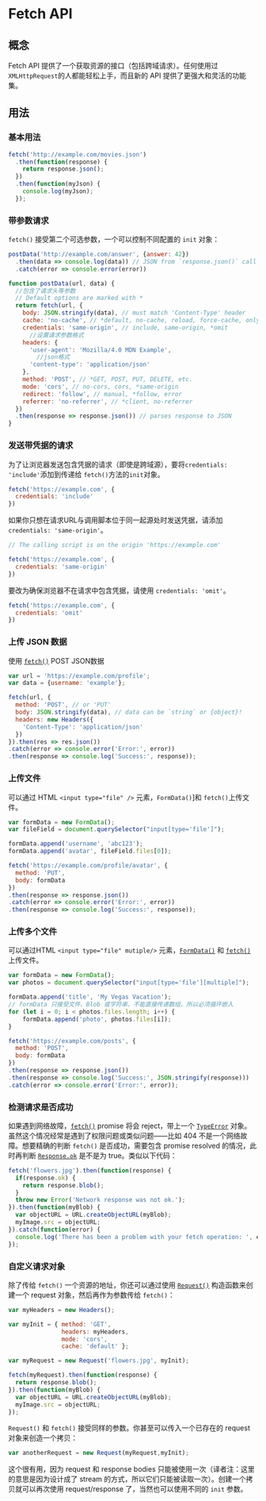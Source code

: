# Fetch API 

## 概念

Fetch API 提供了一个获取资源的接口（包括跨域请求）。任何使用过 `XMLHttpRequest`的人都能轻松上手，而且新的 API 提供了更强大和灵活的功能集。



## 用法

### 基本用法

```js
fetch('http://example.com/movies.json')
  .then(function(response) {
    return response.json();
  })
  .then(function(myJson) {
    console.log(myJson);
  });
```

### 带参数请求

`fetch()` 接受第二个可选参数，一个可以控制不同配置的 `init` 对象：

```js
postData('http://example.com/answer', {answer: 42})
  .then(data => console.log(data)) // JSON from `response.json()` call
  .catch(error => console.error(error))

function postData(url, data) {
  //包含了请求头等参数
  // Default options are marked with *
  return fetch(url, {
    body: JSON.stringify(data), // must match 'Content-Type' header
    cache: 'no-cache', // *default, no-cache, reload, force-cache, only-if-cached
    credentials: 'same-origin', // include, same-origin, *omit
      //设置请求参数格式
    headers: {
      'user-agent': 'Mozilla/4.0 MDN Example',
        //json格式
      'content-type': 'application/json'
    },
    method: 'POST', // *GET, POST, PUT, DELETE, etc.
    mode: 'cors', // no-cors, cors, *same-origin
    redirect: 'follow', // manual, *follow, error
    referrer: 'no-referrer', // *client, no-referrer
  })
  .then(response => response.json()) // parses response to JSON
}
```

### 发送带凭据的请求

为了让浏览器发送包含凭据的请求（即使是跨域源），要将`credentials: 'include'`添加到传递给 `fetch()`方法的`init`对象。

```js
fetch('https://example.com', {
  credentials: 'include'  
})
```

如果你只想在请求URL与调用脚本位于同一起源处时发送凭据，请添加 `credentials: 'same-origin'`。

```js
// The calling script is on the origin 'https://example.com'

fetch('https://example.com', {
  credentials: 'same-origin'  
})
```

要改为确保浏览器不在请求中包含凭据，请使用 `credentials: 'omit'`。

```js
fetch('https://example.com', {
  credentials: 'omit'  
})
```

### 上传 JSON 数据

使用 [`fetch()`](https://developer.mozilla.org/zh-CN/docs/Web/API/GlobalFetch/fetch) POST JSON数据

```js
var url = 'https://example.com/profile';
var data = {username: 'example'};

fetch(url, {
  method: 'POST', // or 'PUT'
  body: JSON.stringify(data), // data can be `string` or {object}!
  headers: new Headers({
    'Content-Type': 'application/json'
  })
}).then(res => res.json())
.catch(error => console.error('Error:', error))
.then(response => console.log('Success:', response));
```

### 上传文件

可以通过 HTML `<input type="file" />` 元素，`FormData()`]和 `fetch()`上传文件。

```js
var formData = new FormData();
var fileField = document.querySelector("input[type='file']");

formData.append('username', 'abc123');
formData.append('avatar', fileField.files[0]);

fetch('https://example.com/profile/avatar', {
  method: 'PUT',
  body: formData
})
.then(response => response.json())
.catch(error => console.error('Error:', error))
.then(response => console.log('Success:', response));
```

### 上传多个文件

可以通过HTML `<input type="file" mutiple/>` 元素，[`FormData()`](https://developer.mozilla.org/zh-CN/docs/Web/API/FormData/FormData) 和 [`fetch()`](https://developer.mozilla.org/zh-CN/docs/Web/API/GlobalFetch/fetch) 上传文件。

```js
var formData = new FormData();
var photos = document.querySelector("input[type='file'][multiple]");

formData.append('title', 'My Vegas Vacation');
// formData 只接受文件、Blob 或字符串，不能直接传递数组，所以必须循环嵌入
for (let i = 0; i < photos.files.length; i++) { 
    formData.append('photo', photos.files[i]); 
}

fetch('https://example.com/posts', {
  method: 'POST',
  body: formData
})
.then(response => response.json())
.then(response => console.log('Success:', JSON.stringify(response)))
.catch(error => console.error('Error:', error));
```

### 检测请求是否成功

如果遇到网络故障，[`fetch()`](https://developer.mozilla.org/zh-CN/docs/Web/API/GlobalFetch/fetch) promise 将会 reject，带上一个 [`TypeError`](https://developer.mozilla.org/zh-CN/docs/Web/JavaScript/Reference/Global_Objects/TypeError) 对象。虽然这个情况经常是遇到了权限问题或类似问题——比如 404 不是一个网络故障。想要精确的判断 `fetch()` 是否成功，需要包含 promise resolved 的情况，此时再判断 [`Response.ok`](https://developer.mozilla.org/zh-CN/docs/Web/API/Response/ok) 是不是为 true。类似以下代码：

```js
fetch('flowers.jpg').then(function(response) {
  if(response.ok) {
    return response.blob();
  }
  throw new Error('Network response was not ok.');
}).then(function(myBlob) { 
  var objectURL = URL.createObjectURL(myBlob); 
  myImage.src = objectURL; 
}).catch(function(error) {
  console.log('There has been a problem with your fetch operation: ', error.message);
});
```

### 自定义请求对象

除了传给 `fetch()` 一个资源的地址，你还可以通过使用 [`Request()`](https://developer.mozilla.org/zh-CN/docs/Web/API/Request/Request) 构造函数来创建一个 request 对象，然后再作为参数传给 `fetch()`：

```js
var myHeaders = new Headers();

var myInit = { method: 'GET',
               headers: myHeaders,
               mode: 'cors',
               cache: 'default' };

var myRequest = new Request('flowers.jpg', myInit);

fetch(myRequest).then(function(response) {
  return response.blob();
}).then(function(myBlob) {
  var objectURL = URL.createObjectURL(myBlob);
  myImage.src = objectURL;
});
```

`Request()` 和 `fetch()` 接受同样的参数。你甚至可以传入一个已存在的 request 对象来创造一个拷贝：

```js
var anotherRequest = new Request(myRequest,myInit);
```

这个很有用，因为 request 和 response bodies 只能被使用一次（译者注：这里的意思是因为设计成了 stream 的方式，所以它们只能被读取一次）。创建一个拷贝就可以再次使用 request/response 了，当然也可以使用不同的 `init` 参数。